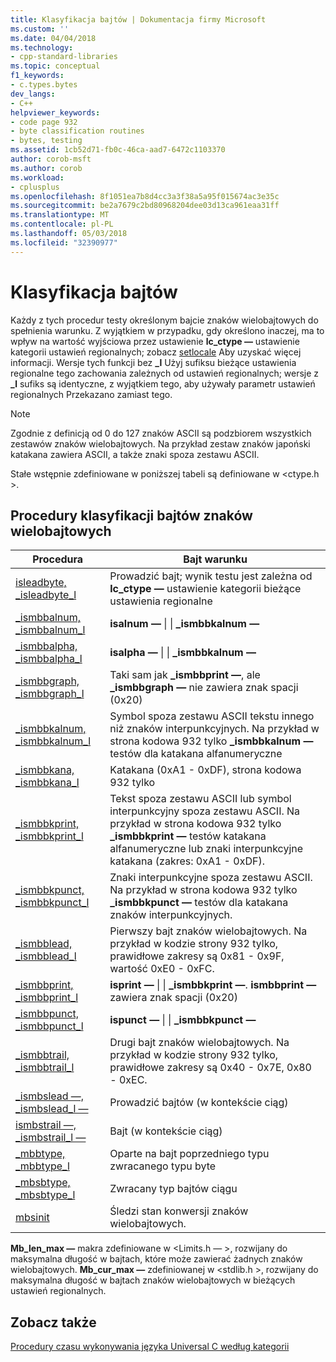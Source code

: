 ```yaml
---
title: Klasyfikacja bajtów | Dokumentacja firmy Microsoft
ms.custom: ''
ms.date: 04/04/2018
ms.technology:
- cpp-standard-libraries
ms.topic: conceptual
f1_keywords:
- c.types.bytes
dev_langs:
- C++
helpviewer_keywords:
- code page 932
- byte classification routines
- bytes, testing
ms.assetid: 1cb52d71-fb0c-46ca-aad7-6472c1103370
author: corob-msft
ms.author: corob
ms.workload:
- cplusplus
ms.openlocfilehash: 8f1051ea7b8d4cc3a3f38a5a95f015674ac3e35c
ms.sourcegitcommit: be2a7679c2bd80968204dee03d13ca961eaa31ff
ms.translationtype: MT
ms.contentlocale: pl-PL
ms.lasthandoff: 05/03/2018
ms.locfileid: "32390977"
---
```

# <a name="byte-classification"></a>Klasyfikacja bajtów

Każdy z tych procedur testy określonym bajcie znaków wielobajtowych do spełnienia warunku. Z wyjątkiem w przypadku, gdy określono inaczej, ma to wpływ na wartość wyjściowa przez ustawienie **lc_ctype —** ustawienie kategorii ustawień regionalnych; zobacz [setlocale](../c-runtime-library/reference/setlocale-wsetlocale.md) Aby uzyskać więcej informacji. Wersje tych funkcji bez **_l** Użyj sufiksu bieżące ustawienia regionalne tego zachowania zależnych od ustawień regionalnych; wersje z **_l** sufiks są identyczne, z wyjątkiem tego, aby używały parametr ustawień regionalnych Przekazano zamiast tego.

> [!NOTE]
> Zgodnie z definicją od 0 do 127 znaków ASCII są podzbiorem wszystkich zestawów znaków wielobajtowych. Na przykład zestaw znaków japoński katakana zawiera ASCII, a także znaki spoza zestawu ASCII.

Stałe wstępnie zdefiniowane w poniższej tabeli są definiowane w \<ctype.h >.

## <a name="multibyte-character-byte-classification-routines"></a>Procedury klasyfikacji bajtów znaków wielobajtowych

|Procedura|Bajt warunku|
|-------------|-------------------------|
|[isleadbyte, _isleadbyte_l](../c-runtime-library/reference/isleadbyte-isleadbyte-l.md)|Prowadzić bajt; wynik testu jest zależna od **lc_ctype —** ustawienie kategorii bieżące ustawienia regionalne|
|[_ismbbalnum, _ismbbalnum_l](../c-runtime-library/reference/ismbbalnum-ismbbalnum-l.md)|**isalnum —** &#124; &#124; **_ismbbkalnum —**|
|[_ismbbalpha, _ismbbalpha_l](../c-runtime-library/reference/ismbbalpha-ismbbalpha-l.md)|**isalpha —** &#124; &#124; **_ismbbkalnum —**|
|[_ismbbgraph, _ismbbgraph_l](../c-runtime-library/reference/ismbbgraph-ismbbgraph-l.md)|Taki sam jak **_ismbbprint —**, ale **_ismbbgraph —** nie zawiera znak spacji (0x20)|
|[_ismbbkalnum, _ismbbkalnum_l](../c-runtime-library/reference/ismbbkalnum-ismbbkalnum-l.md)|Symbol spoza zestawu ASCII tekstu innego niż znaków interpunkcyjnych. Na przykład w strona kodowa 932 tylko **_ismbbkalnum —** testów dla katakana alfanumeryczne|
|[_ismbbkana, _ismbbkana_l](../c-runtime-library/reference/ismbbkana-ismbbkana-l.md)|Katakana (0xA1 - 0xDF), strona kodowa 932 tylko|
|[_ismbbkprint, _ismbbkprint_l](../c-runtime-library/reference/ismbbkprint-ismbbkprint-l.md)|Tekst spoza zestawu ASCII lub symbol interpunkcyjny spoza zestawu ASCII. Na przykład w strona kodowa 932 tylko **_ismbbkprint —** testów katakana alfanumeryczne lub znaki interpunkcyjne katakana (zakres: 0xA1 - 0xDF).|
|[_ismbbkpunct, _ismbbkpunct_l](../c-runtime-library/reference/ismbbkpunct-ismbbkpunct-l.md)|Znaki interpunkcyjne spoza zestawu ASCII. Na przykład w strona kodowa 932 tylko **_ismbbkpunct —** testów dla katakana znaków interpunkcyjnych.|
|[_ismbblead, _ismbblead_l](../c-runtime-library/reference/ismbblead-ismbblead-l.md)|Pierwszy bajt znaków wielobajtowych. Na przykład w kodzie strony 932 tylko, prawidłowe zakresy są 0x81 - 0x9F, wartość 0xE0 - 0xFC.|
|[_ismbbprint, _ismbbprint_l](../c-runtime-library/reference/ismbbprint-ismbbprint-l.md)|**isprint —** &#124; &#124; **_ismbbkprint —**. **ismbbprint —** zawiera znak spacji (0x20)|
|[_ismbbpunct, _ismbbpunct_l](../c-runtime-library/reference/ismbbpunct-ismbbpunct-l.md)|**ispunct —** &#124; &#124; **_ismbbkpunct —**|
|[_ismbbtrail, _ismbbtrail_l](../c-runtime-library/reference/ismbbtrail-ismbbtrail-l.md)|Drugi bajt znaków wielobajtowych. Na przykład w kodzie strony 932 tylko, prawidłowe zakresy są 0x40 - 0x7E, 0x80 - 0xEC.|
|[_ismbslead —, _ismbslead_l —](../c-runtime-library/reference/ismbslead-ismbstrail-ismbslead-l-ismbstrail-l.md)|Prowadzić bajtów (w kontekście ciąg)|
|[ismbstrail —, _ismbstrail_l —](../c-runtime-library/reference/ismbslead-ismbstrail-ismbslead-l-ismbstrail-l.md)|Bajt (w kontekście ciąg)|
|[_mbbtype, _mbbtype_l](../c-runtime-library/reference/mbbtype-mbbtype-l.md)|Oparte na bajt poprzedniego typu zwracanego typu byte|
|[_mbsbtype, _mbsbtype_l](../c-runtime-library/reference/mbsbtype-mbsbtype-l.md)|Zwracany typ bajtów ciągu|
|[mbsinit](../c-runtime-library/reference/mbsinit.md)|Śledzi stan konwersji znaków wielobajtowych.|

**Mb_len_max —** makra zdefiniowane w \<Limits.h — >, rozwijany do maksymalna długość w bajtach, które może zawierać żadnych znaków wielobajtowych. **Mb_cur_max —** zdefiniowanej w \<stdlib.h >, rozwijany do maksymalna długość w bajtach znaków wielobajtowych w bieżących ustawień regionalnych.

## <a name="see-also"></a>Zobacz także

[Procedury czasu wykonywania języka Universal C według kategorii](../c-runtime-library/run-time-routines-by-category.md)